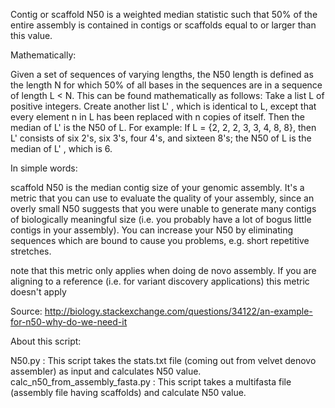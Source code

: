 Contig or scaffold N50 is a weighted median statistic such that 50% of the entire assembly is contained in contigs or scaffolds equal to or larger than this value.

Mathematically:

Given a set of sequences of varying lengths, the N50 length is defined as the length N for which 50% of all bases in the sequences are in a sequence of length L < N. This can be found mathematically as follows: Take a list L of positive integers. Create another list L' , which is identical to L, except that every element n in L has been replaced with n copies of itself. Then the median of L' is the N50 of L. For example: If L = {2, 2, 2, 3, 3, 4, 8, 8}, then L' consists of six 2's, six 3's, four 4's, and sixteen 8's; the N50 of L is the median of L' , which is 6.

In simple words:

scaffold N50 is the median contig size of your genomic assembly. It's a metric that you can use to evaluate the quality of your assembly, since an overly small N50 suggests that you were unable to generate many contigs of biologically meaningful size (i.e. you probably have a lot of bogus little contigs in your assembly). You can increase your N50 by eliminating sequences which are bound to cause you problems, e.g. short repetitive stretches.

note that this metric only applies when doing de novo assembly. If you are aligning to a reference (i.e. for variant discovery applications) this metric doesn't apply

Source: http://biology.stackexchange.com/questions/34122/an-example-for-n50-why-do-we-need-it

About this script:

N50.py : This script takes the stats.txt file (coming out from velvet denovo assembler) as input and calculates N50 value.
calc_n50_from_assembly_fasta.py : This script takes a multifasta file (assembly file having scaffolds) and calculate N50 value.

